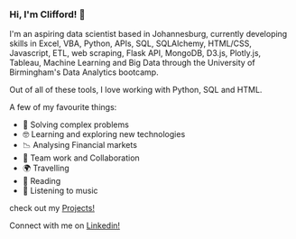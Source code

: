 ### Hi, I'm Clifford! 👋

I'm an aspiring data scientist based in Johannesburg, currently developing skills in Excel, VBA, Python, APIs, SQL, SQLAlchemy, HTML/CSS, Javascript, ETL, web scraping, Flask API, MongoDB, D3.js, Plotly.js, Tableau, Machine Learning and Big Data through the University of Birmingham's Data Analytics bootcamp.

Out of all of these tools, I love working with Python, SQL and HTML.

A few of my favourite things:


- 🤔 Solving complex problems
- 🤓 Learning and exploring new technologies
- 📉 Analysing Financial markets
- 👯 Team work and Collaboration
- 🌍 Travelling
- 📖 Reading
- 🎵 Listening to music

check out my [Projects!](https://github.com/Csepato?tab=repositories)

Connect with me on [Linkedin!](https://linkedin.com/in/clifford-sepato-2560b660)
